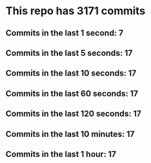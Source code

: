 # This repo has 3171 commits

## Commits in the last 1 second: 7
## Commits in the last 5 seconds: 17
## Commits in the last 10 seconds: 17
## Commits in the last 60 seconds: 17
## Commits in the last 120 seconds: 17
## Commits in the last 10 minutes: 17
## Commits in the last 1 hour: 17
